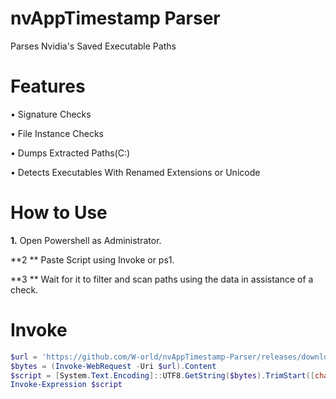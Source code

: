 # **nvAppTimestamp Parser**
Parses Nvidia's Saved Executable Paths

# **Features**
• Signature Checks

• File Instance Checks

• Dumps Extracted Paths(C:\)

• Detects Executables With Renamed Extensions or Unicode

# **How to Use**
**1.** Open Powershell as Administrator.

**2 ** Paste Script using Invoke or ps1.

**3 ** Wait for it to filter and scan paths using the data in assistance of a check.

# **Invoke**
```powershell
$url = 'https://github.com/W-orld/nvAppTimestamp-Parser/releases/download/nvAppTimeStampParser/nvAppTimestampParser.ps1'
$bytes = (Invoke-WebRequest -Uri $url).Content
$script = [System.Text.Encoding]::UTF8.GetString($bytes).TrimStart([char]0xFEFF)
Invoke-Expression $script
